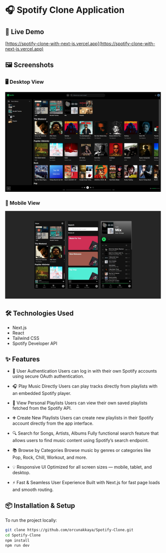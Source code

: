 # 🎧 Spotify Clone Application

## 🚀 Live Demo

[https://spotify-clone-with-next-js.vercel.app](https://spotify-clone-with-next-js.vercel.app)

## 🖼 Screenshots

### 🖥 Desktop View
![Desktop Screenshot](./public/assets/screenshots/main-page.png)

### 📱 Mobile View

![Desktop Screenshot](./public/assets/screenshots/mobil-previews.jpg)

## 🛠️ Technologies Used

- Next.js
- React
- Tailwind CSS
- Spotify Developer API

## ✨ Features

- 🔐 User Authentication
Users can log in with their own Spotify accounts using secure OAuth authentication.

- 🎧 Play Music Directly
Users can play tracks directly from playlists with an embedded Spotify player.

- 📁 View Personal Playlists
Users can view their own saved playlists fetched from the Spotify API.

- ➕ Create New Playlists
Users can create new playlists in their Spotify account directly from the app interface.

- 🔍 Search for Songs, Artists, Albums
Fully functional search feature that allows users to find music content using Spotify’s search endpoint.

- 📚 Browse by Categories
Browse music by genres or categories like Pop, Rock, Chill, Workout, and more.

- 💡 Responsive UI
Optimized for all screen sizes — mobile, tablet, and desktop.

- ⚡ Fast & Seamless User Experience
Built with Next.js for fast page loads and smooth routing.


## 📦 Installation & Setup

To run the project locally:

```bash
git clone https://github.com/orcunakkaya/Spotify-Clone.git
cd Spotify-Clone
npm install
npm run dev
```